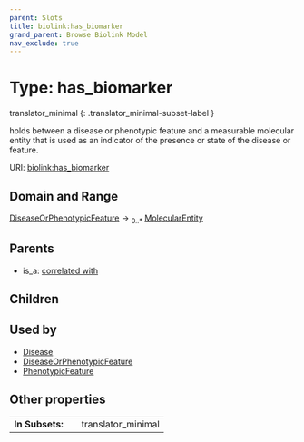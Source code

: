 ```yaml
---
parent: Slots
title: biolink:has_biomarker
grand_parent: Browse Biolink Model
nav_exclude: true
---
```


# Type: has_biomarker

translator_minimal
{: .translator_minimal-subset-label }


holds between a disease or phenotypic feature and a measurable molecular entity that is used as an indicator of the presence or state of the disease or feature.

URI: [biolink:has_biomarker](https://w3id.org/biolink/vocab/has_biomarker)

## Domain and Range

[DiseaseOrPhenotypicFeature](DiseaseOrPhenotypicFeature.md) ->  <sub>0..*</sub> [MolecularEntity](MolecularEntity.md)

## Parents

 *  is_a: [correlated with](correlated_with.md)

## Children


## Used by

 * [Disease](Disease.md)
 * [DiseaseOrPhenotypicFeature](DiseaseOrPhenotypicFeature.md)
 * [PhenotypicFeature](PhenotypicFeature.md)

## Other properties

|  |  |  |
| --- | --- | --- |
| **In Subsets:** | | translator_minimal |

